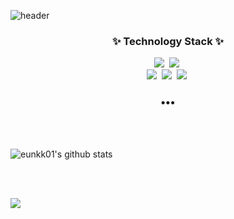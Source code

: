 <!--basic-->

![header](https://capsule-render.vercel.app/api?type=waving&color=timeGradient&height=300&section=header&text=Eunkyoung's%20Profile%20&fontSize=35&animation=fadeIn&fontAlignY=38&)
 <!--type=waving& //파도 모양
color=auto& //색변 경자동
height=300& //크기
section=header& //위치
text=Eunkyoung's%20GitHub%20Profile& //메인이 될 글
fontSize=90&animation=fadeIn&fontAlignY=38& //글씨 크기와 애니메이션 설
desc=Eunkyoung's%20GitHub%20Profile&descAlignY=51&descAlign=62 //desc에 추가 설명-->

<!--기술뱃지-->
<h3 align="center">✨ Technology Stack ✨</h3>
<p align="center">
  <img src="https://img.shields.io/badge/Python-3766AB?style=flat-square&logo=Python&logoColor=white"/>&nbsp
  <img src="https://img.shields.io/badge/R-276DC?style=flat-square&logo=R&logoColor=white"/>&nbsp
  <br>
  <img src="https://img.shields.io/badge/MySQL-4479A1?style=flat-square&logo=MySQL&logoColor=white"/>&nbsp
  <img src="https://img.shields.io/badge/MariaDB-003545?style=flat-square&logo=MariaDB&logoColor=white"/>&nbsp
  <img src="https://img.shields.io/badge/GitHub-181717?style=flat-square&logo=GitHub&logoColor=white"/>&nbsp
</p>

<h3 align="center">•••</h3>

<br><br>

<!--프로필 요약-->
![eunkk01's github stats](https://github-readme-stats.vercel.app/api?username=eunkk01&show_icons=true)

<br><br>

<!--오늘방문자/총방문자-->
<a href="https://hits.seeyoufarm.com"><img src="https://hits.seeyoufarm.com/api/count/incr/badge.svg?url=https%3A%2F%2Fgithub.com%2Feunkk01%2Fhit-counter&count_bg=%2379C83D&title_bg=%23555555&icon=&icon_color=%23E7E7E7&title=hits&edge_flat=false"/></a>
